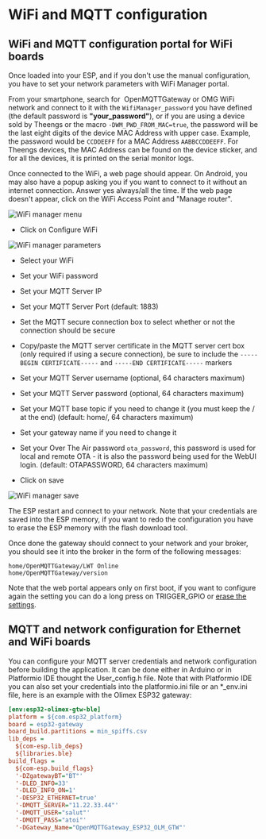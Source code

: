 # WiFi and MQTT configuration

## WiFi and MQTT configuration portal for WiFi boards

Once loaded into your ESP, and if you don't use the manual configuration, you have to set your network parameters with WiFi Manager portal.

From your smartphone, search for  OpenMQTTGateway or OMG WiFi network and connect to it with the `WifiManager_password` you have defined (the default password is **"your_password"**), or if you are using a device sold by Theengs or the macro `-DWM_PWD_FROM_MAC=true`, the password will be the last eight digits of the device MAC Address with upper case.
Example, the password would be `CCDDEEFF` for a MAC Address `AABBCCDDEEFF`. 
For Theengs devices, the MAC Address can be found on the device sticker, and for all the devices, it is printed on the serial monitor logs.

Once connected to the WiFi, a web page should appear. On Android, you may also have a popup asking you if you want to connect to it without an internet connection. Answer yes always/all the time. If the web page doesn't appear, click on the WiFi Access Point and "Manage router".

![WiFi manager menu](../img/OpenMQTTGateway_Wifi_Manager_menu.png)

* Click on Configure WiFi

![WiFi manager parameters](../img/OpenMQTTGateway_Wifi_Manager_enter_parameters.png)

* Select your WiFi
* Set your WiFi password
* Set your MQTT Server IP
* Set your MQTT Server Port (default: 1883)
* Set the MQTT secure connection box to select whether or not the connection should be secure
* Copy/paste the MQTT server certificate in the MQTT server cert box (only required if using a secure connection), be sure to include the `-----BEGIN CERTIFICATE-----` and `-----END CERTIFICATE-----` markers  
* Set your MQTT Server username (optional, 64 characters maximum)
* Set your MQTT Server password (optional, 64 characters maximum)
* Set your MQTT base topic if you need to change it (you must keep the / at the end) (default: home/, 64 characters maximum)
* Set your gateway name if you need to change it
* Set your Over The Air password `ota_password`, this password is used for local and remote OTA - it is also the password being used for the WebUI login. (default: OTAPASSWORD,  64 characters maximum)

* Click on save

![WiFi manager save](../img/OpenMQTTGateway_Wifi_Manager_save.png)

The ESP restart and connect to your network. Note that your credentials are saved into the ESP memory, if you want to redo the configuration you have to erase the ESP memory with the flash download tool.

Once done the gateway should connect to your network and your broker, you should see it into the broker in the form of the following messages:
```
home/OpenMQTTGateway/LWT Online 
home/OpenMQTTGateway/version
```

Note that the web portal appears only on first boot, if you want to configure again the setting you can do a long press on TRIGGER_GPIO or [erase the settings](../use/gateway.md#erase-the-esp-settings).

## MQTT and network configuration for Ethernet and WiFi boards

You can configure your MQTT server credentials and network configuration before building the application. It can be done either in Arduino or in Platformio IDE thought the User_config.h file. Note that with Platformio IDE you can also set your credentials into the platformio.ini file or an *_env.ini file, here is an example with the Olimex ESP32 gateway:

``` ini
[env:esp32-olimex-gtw-ble]
platform = ${com.esp32_platform}
board = esp32-gateway
board_build.partitions = min_spiffs.csv
lib_deps =
  ${com-esp.lib_deps}
  ${libraries.ble}
build_flags =
  ${com-esp.build_flags}
  '-DZgatewayBT="BT"'
  '-DLED_INFO=33'
  '-DLED_INFO_ON=1'
  '-DESP32_ETHERNET=true'
  '-DMQTT_SERVER="11.22.33.44"'
  '-DMQTT_USER="salut"'
  '-DMQTT_PASS="atoi"'
  '-DGateway_Name="OpenMQTTGateway_ESP32_OLM_GTW"'
```
